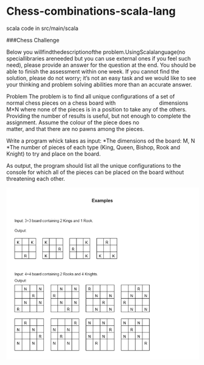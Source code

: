 # Chess-combinations-scala-lang
scala code in src/main/scala

###Chess Challenge 

Below you willfindthedescriptionofthe problem.UsingScalalanguage(no speciallibraries areneeded but 
you can use external ones if you feel such need), please provide an answer for the question at the end.
You should be able to finish the assessment within one week. If you cannot find the solution, please do not worry;
it’s not an easy task and we would like to see your thinking and problem solving abilities more than an accurate answer.

Problem
The problem is to find all unique configurations of a set of normal chess pieces on a chess board with                             
dimensions M×N where none of the pieces is in a position to take any of the others. Providing the number of
results is useful, but not enough to complete the assignment. Assume the colour of the piece does no
matter, and that there are no pawns among the pieces. 

Write a program whick takes as input:
*The dimensions od the board: M, N
*The number of pieces of each type (King, Queen, Bishop, Rook and Knight) to try and place on the board.

As output, the program should list all the unique configurations to the console for which all of the pieces can be
placed on the board without threatening each other.

![alt text](https://raw.githubusercontent.com/mieshki/Chess-combinations-scala-lang/master/examples.png "")
